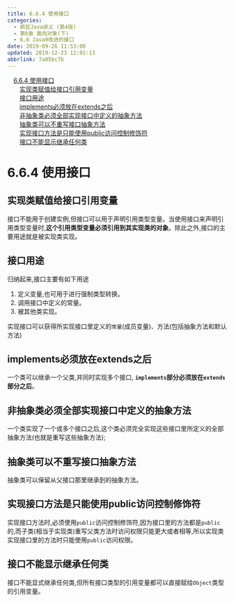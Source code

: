 ```yaml
---
title: 6.6.4 使用接口
categories: 
  - 疯狂Java讲义 (第4版)
  - 第6章 面向对象(下)
  - 6.6 Java9改进的接口
date: 2019-09-26 11:53:00
updated: 2019-12-23 12:01:13
abbrlink: 7a05bc7b
---
```

<div id='my_toc'><a href="/JavaReadingNotes/7a05bc7b/#6-6-4-使用接口" class="header_1">6.6.4 使用接口</a>&nbsp;<br><a href="/JavaReadingNotes/7a05bc7b/#实现类赋值给接口引用变量" class="header_2">实现类赋值给接口引用变量</a>&nbsp;<br><a href="/JavaReadingNotes/7a05bc7b/#接口用途" class="header_2">接口用途</a>&nbsp;<br><a href="/JavaReadingNotes/7a05bc7b/#implements必须放在extends之后" class="header_2">implements必须放在extends之后</a>&nbsp;<br><a href="/JavaReadingNotes/7a05bc7b/#非抽象类必须全部实现接口中定义的抽象方法" class="header_2">非抽象类必须全部实现接口中定义的抽象方法</a>&nbsp;<br><a href="/JavaReadingNotes/7a05bc7b/#抽象类可以不重写接口抽象方法" class="header_2">抽象类可以不重写接口抽象方法</a>&nbsp;<br><a href="/JavaReadingNotes/7a05bc7b/#实现接口方法是只能使用public访问控制修饰符" class="header_2">实现接口方法是只能使用public访问控制修饰符</a>&nbsp;<br><a href="/JavaReadingNotes/7a05bc7b/#接口不能显示继承任何类" class="header_2">接口不能显示继承任何类</a>&nbsp;<br></div>
<style>.header_1{margin-left: 1em;}.header_2{margin-left: 2em;}.header_3{margin-left: 3em;}.header_4{margin-left: 4em;}.header_5{margin-left: 5em;}.header_6{margin-left: 6em;}</style>
<!--more-->
<script>if (navigator.platform.search('arm')==-1){document.getElementById('my_toc').style.display = 'none';}var e,p = document.getElementsByTagName('p');while (p.length>0) {e = p[0];e.parentElement.removeChild(e);}</script>

<!--end-->
<!--SSTStart-->
# 6.6.4 使用接口 #
## 实现类赋值给接口引用变量 ##
接口不能用于创建实例,但接口可以用于声明引用类型变量。当使用接口来声明引用类型变量时,**这个引用类型变量必须引用到其实现类的对象**。除此之外,接口的主要用途就是被实现类实现。
## 接口用途 ##
归纳起来,接口主要有如下用途
1. 定义变量,也可用于进行强制类型转换。
2. 调用接口中定义的常量。
3. 被其他类实现。

实现接口可以获得所实现接口里定义的`常量`(成员变量)、方法(包括抽象方法和默认方法)

## implements必须放在extends之后 ##
一个类可以继承一个父类,并同时实现多个接口, **`implements`部分必须放在`extends`部分之后**。

## 非抽象类必须全部实现接口中定义的抽象方法 ##
一个类实现了一个或多个接口之后,这个类必须完全实现这些接口里所定义的全部抽象方法(也就是重写这些抽象方法);
## 抽象类可以不重写接口抽象方法 ##
抽象类可以保留从父接口那里继承到的抽象方法。

## 实现接口方法是只能使用public访问控制修饰符 ##
实现接口方法时,必须使用`public`访问控制修饰符,因为接口里的方法都是`public`的,而子类(相当于实现类)重写父类方法时访问权限只能更大或者相等,所以实现类实现接口里的方法时只能使用`public`访问权限。
## 接口不能显示继承任何类 ##
接口不能显式继承任何类,但所有接口类型的引用变量都可以直接赋给`Object`类型的引用变量。
<!--SSTStop-->

